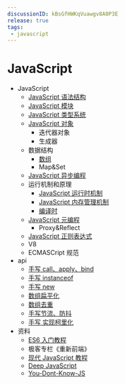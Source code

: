 ```yaml
---
discussionID: kBsGfHWKqVuawgv8A0P3E
release: true
tags:
 - javascript
---
```


# JavaScript

- JavaScript
  - [JavaScript 语法结构](./JavaScript%20语法结构.md)
  - [JavaScript 模块](./JavaScript%20模块.md)
  - [JavaScript 类型系统](./JavaScript%20类型系统.md)
  - [JavaScript 对象](./JavaScript%20对象.md)
    - 迭代器对象
    - 生成器
  - 数据结构
    - [数组](./JavaScript%20数组%20API%20总结.md)
    - Map&Set
  - [JavaScript 异步编程](./JavaScript%20异步编程.md)
  - 运行机制和原理
    - [JavaScript 运行时机制](./JavaScript%20代码执行机制.md)
    - [JavaScript 内存管理机制](./JavaScript%20内存管理机制.md)
    - [编译时](./JavaScript%20代码执行过程（编译时）.md)
  - [JavaScript 元编程](./JavaScript%20%E5%85%83%E7%BC%96%E7%A8%8B.md)
    - Proxy&Reflect
  - [JavaScript 正则表达式](./JavaScript%20正则表达式.md)
  - V8
  - ECMASCript 规范
- api
  - [手写 call、apply、bind](https://github.com/laoergege/laoergege-blog/issues/79)
  - [手写 instanceof](https://github.com/laoergege/laoergege-blog/issues/74)
  - [手写 new](https://github.com/laoergege/laoergege-blog/issues/78)
  - [数组扁平化](https://github.com/laoergege/laoergege-blog/issues/64)
  - [数组去重](https://github.com/laoergege/laoergege-blog/issues/63)
  - [手写节流、防抖](https://github.com/laoergege/laoergege-blog/issues/83)
  - [手写 实现柯里化](https://github.com/laoergege/laoergege-blog/issues/87)
- 资料
  - [ES6 入门教程](https://es6.ruanyifeng.com/)
  - 极客专栏《重新前端》
  - [现代 JavaScript 教程](https://zh.javascript.info/)
  - [Deep JavaScript](https://exploringjs.com/deep-js/toc.html)
  - [You-Dont-Know-JS](https://github.com/getify/You-Dont-Know-JS)